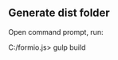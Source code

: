 
<div class="jumbotron">
  <h2>Generate dist folder</h2>
  <p>Open command prompt, run:</p>
 
 C:/formio.js> gulp build
 
</div>
